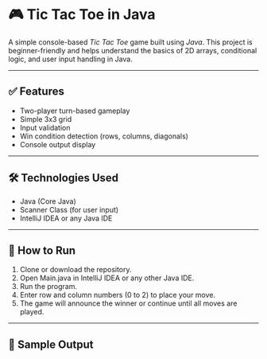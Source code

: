 # 🎮 Tic Tac Toe in Java

A simple console-based *Tic Tac Toe* game built using *Java*. This project is beginner-friendly and helps understand the basics of 2D arrays, conditional logic, and user input handling in Java.

---

## ✅ Features

- Two-player turn-based gameplay  
- Simple 3x3 grid  
- Input validation  
- Win condition detection (rows, columns, diagonals)  
- Console output display

---

## 🛠 Technologies Used

- Java (Core Java)
- Scanner Class (for user input)
- IntelliJ IDEA or any Java IDE

---

## 📂 How to Run

1. Clone or download the repository.
2. Open Main.java in IntelliJ IDEA or any other Java IDE.
3. Run the program.
4. Enter row and column numbers (0 to 2) to place your move.
5. The game will announce the winner or continue until all moves are played.

---

## 📌 Sample Output

